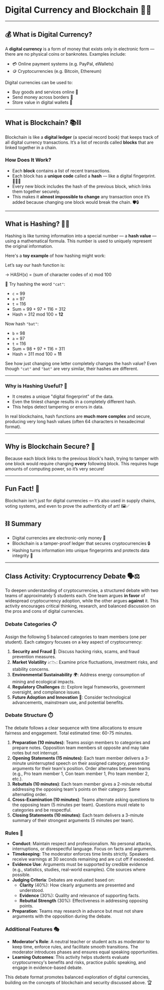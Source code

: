 # Digital Currency and Blockchain 💸🔗

---

## 💰 What is Digital Currency?

A **digital currency** is a form of money that exists only in electronic form — there are no physical coins or banknotes. Examples include:

- 💳 Online payment systems (e.g. PayPal, eWallets)
- 🪙 Cryptocurrencies (e.g. Bitcoin, Ethereum)

Digital currencies can be used to:

- Buy goods and services online 🛒
- Send money across borders 💸
- Store value in digital wallets 📲

---

## What is Blockchain? 📚⛓️

Blockchain is like a **digital ledger** (a special record book) that keeps track of all digital currency transactions. It’s a list of records called **blocks** that are linked together in a chain.

### How Does It Work?

- Each **block** contains a list of recent transactions.
- Each block has a **unique code** called a **hash** — like a digital fingerprint. 🕵️‍♂️✨
- Every new block includes the hash of the previous block, which links them together securely.  
- This makes it **almost impossible to change** any transaction once it’s added because changing one block would break the chain. 🛡️🔒

---

## What is Hashing? 🔢🔐

Hashing is like turning information into a special number — a **hash value** — using a mathematical formula. This number is used to uniquely represent the original information.

Here's a **toy example** of how hashing might work:

Let’s say our hash function is:

-> HASH(x) = (sum of character codes of x) mod 100


🧪 Try hashing the word `"cat"`:

- `c` = 99  
- `a` = 97  
- `t` = 116  
- Sum = 99 + 97 + 116 = 312  
- Hash = 312 mod 100 = **12**

Now hash `"bat"`:

- `b` = 98  
- `a` = 97  
- `t` = 116  
- Sum = 98 + 97 + 116 = 311  
- Hash = 311 mod 100 = **11**

See how just changing one letter completely changes the hash value? Even though `"cat"` and `"bat"` are very similar, their hashes are different.

---

### Why is Hashing Useful? 🔐

- It creates a unique "digital fingerprint" of the data.
- Even the tiniest change results in a completely different hash.
- This helps detect tampering or errors in data.

In real blockchains, hash functions are **much more complex** and secure, producing very long hash values (often 64 characters in hexadecimal format).


---

## Why is Blockchain Secure? 🔐

Because each block links to the previous block's hash, trying to tamper with one block would require changing **every** following block. This requires huge amounts of computing power, so it’s very secure!

---

## Fun Fact! 🎉

Blockchain isn’t just for digital currencies — it’s also used in supply chains, voting systems, and even to prove the authenticity of art! 🖼️✅

## ⛓️ Summary

- Digital currencies are electronic-only money 💸
- Blockchain is a tamper-proof ledger that secures cryptocurrencies 🔒
- Hashing turns information into unique fingerprints and protects data integrity 🧬

---

## Class Activity: Cryptocurrency Debate 🗣️⚖️

To deepen understanding of cryptocurrencies, a structured debate with two teams of approximately 5 students each. One team argues **in favor** of widespread cryptocurrency adoption, while the other argues **against** it. This activity encourages critical thinking, research, and balanced discussion on the pros and cons of digital currencies.

### Debate Categories 📋

Assign the following 5 balanced categories to team members (one per student). Each category focuses on a key aspect of cryptocurrency:

1. **Security and Fraud** 🔐: Discuss hacking risks, scams, and fraud prevention measures.
2. **Market Volatility** 📈📉: Examine price fluctuations, investment risks, and stability concerns.
3. **Environmental Sustainability** 🌍: Address energy consumption of mining and ecological impacts.
4. **Regulatory Challenges** ⚖️: Explore legal frameworks, government oversight, and compliance issues.
5. **Future Adoption and Innovation** 🚀: Consider technological advancements, mainstream use, and potential benefits.

### Debate Structure ⏱️

The debate follows a clear sequence with time allocations to ensure fairness and engagement. Total estimated time: 60-75 minutes.

1. **Preparation (10 minutes)**: Teams assign members to categories and prepare notes. Opposition team members sit opposite and may take notes but not interrupt.
2. **Opening Statements (15 minutes)**: Each team member delivers a 3-minute uninterrupted speech on their assigned category, presenting arguments for their team's position. Order alternates between teams (e.g., Pro team member 1, Con team member 1, Pro team member 2, etc.).
3. **Rebuttals (10 minutes)**: Each team member gives a 2-minute rebuttal addressing the opposing team's points on their category. Same alternating order.
4. **Cross-Examination (10 minutes)**: Teams alternate asking questions to the opposing team (5 minutes per team). Questions must relate to categories and be respectful.
5. **Closing Statements (10 minutes)**: Each team delivers a 3-minute summary of their strongest arguments (5 minutes per team).

### Rules 📜

- **Conduct**: Maintain respect and professionalism. No personal attacks, interruptions, or disrespectful language. Focus on facts and arguments.
- **Timekeeping**: The moderator enforces time limits strictly. Speakers receive warnings at 30 seconds remaining and are cut off if exceeded.
- **Evidence Use**: Arguments must be supported by credible evidence (e.g., statistics, studies, real-world examples). Cite sources where possible.
- **Judging Criteria**: Debates are evaluated based on:
  - **Clarity** (40%): How clearly arguments are presented and understood.
  - **Evidence** (30%): Quality and relevance of supporting facts.
  - **Rebuttal Strength** (30%): Effectiveness in addressing opposing points.
- **Preparation**: Teams may research in advance but must not share arguments with the opposition during the debate.

### Additional Features 🎭

- **Moderator's Role**: A neutral teacher or student acts as moderator to keep time, enforce rules, and facilitate smooth transitions. The moderator introduces phases and ensures equal speaking opportunities.
- **Learning Outcomes**: This activity helps students evaluate cryptocurrency's benefits and risks, practice public speaking, and engage in evidence-based debate.

This debate format promotes balanced exploration of digital currencies, building on the concepts of blockchain and security discussed above. 🏆
